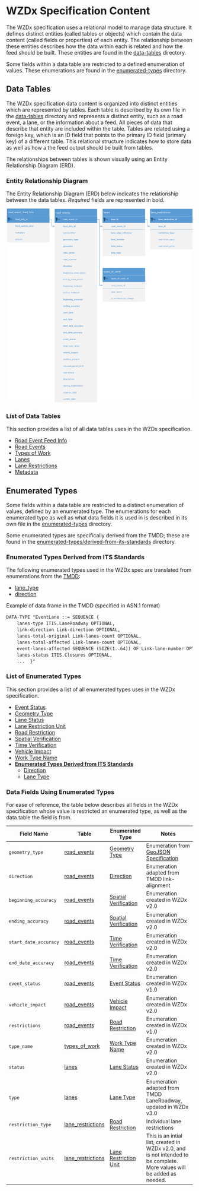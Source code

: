 # WZDx Specification Content
The WZDx specification uses a relational model to manage data structure. It defines distinct entities (called tables or objects) which contain the data content (called fields or properties) of each entity. The relationship between these entities describes how the data within each is related and how the feed should be built. These entities are found in the [data-tables](/spec-content/data-tables) directory. 

Some fields within a data table are restricted to a defined enumeration of values. These enumerations are found in the [enumerated-types](/spec-content/enumerated-types) directory.

## Data Tables
The WZDx specification data content is organized into distinct entities which are represented by tables. Each table is described by its own file in the [data-tables](/spec-content/data-tables) directory and represents a distinct entity, such as a road event, a lane, or the information about a feed. All pieces of data that describe that entity are included within the table. Tables are related using a foreign key, which is an ID field that points to the primary ID field (primary key) of a different table. This relational structure indicates how to store data as well as how a the feed output should be built from tables. 

The relationships between tables is shown visually using an Entity Relationship Diagram (ERD).

### Entity Relationship Diagram
The Entity Relationship Diagram (ERD) below indicates the relationship between the data tables. *Required* fields are represented in bold.

![Entity Relationship Diagram](/images/road_event_erd.png)

### List of Data Tables
This section provides a list of all data tables uses in the WZDx specification.

- [Road Event Feed Info](/spec-content/data-tables/road_event_feed_info.md)
- [Road Events](/spec-content/data-tables/road_events.md)
- [Types of Work](/spec-content/data-tables/types_of_work.md)
- [Lanes](/spec-content/data-tables/lanes.md)
- [Lane Restrictions](/spec-content/data-tables/lane_restrictions.md)
- [Metadata](/spec-content/data-tables/metadata.md)

## Enumerated Types
Some fields within a data table are restricted to a distinct enumeration of values, defined by an enumerated type. The enumerations for each enumerated type as well as what data fields it is used in is described in its own file in the [enumerated-types](/spec-content/enumerated-types) directory.

Some enumerated types are specifically derived from the TMDD; these are found in the [enumerated-types/derived-from-its-standards](/spec-content/enumerated-types) directory.

### Enumerated Types Derived from ITS Standards
The following enumerated types used in the WZDx spec are translated from enumerations from the [TMDD](https://www.standards.its.dot.gov/Content/documents/advisories/TMDD_2013.aspx):

- [lane_type](/spec-content/enumerated-types/derived-from-its-standards/lane_type.md)
- [direction](/spec-content/enumerated-types/derived-from-its-standards/direction.md)

Example of data frame in the TMDD (specified in ASN.1 format)
```xml
DATA-TYPE "EventLane ::= SEQUENCE {
    lanes-type ITIS.LaneRoadway OPTIONAL,
    link-direction Link-direction OPTIONAL,
    lanes-total-original Link-lanes-count OPTIONAL,
    lanes-total-affected Link-lanes-count OPTIONAL,
    event-lanes-affected SEQUENCE (SIZE(1..64)) OF Link-lane-number OPTIONAL,
    lanes-status ITIS.Closures OPTIONAL,
    ...  }"
```

### List of Enumerated Types
This section provides a list of all enumerated types uses in the WZDx specification.

- [Event Status](/spec-content/enumerated-types/event_status.md)
- [Geometry Type](/spec-content/enumerated-types/geometry_type.md)
- [Lane Status](/spec-content/enumerated-types/lane_status.md)
- [Lane Restriction Unit](/spec-content/enumerated-types/lane_restriction_unit.md)
- [Road Restriction](/spec-content/enumerated-types/road_restriction.md)
- [Spatial Verification](/spec-content/enumerated-types/spatial_verification.md)
- [Time Verification](/spec-content/enumerated-types/time_verification.md)
- [Vehicle Impact](/spec-content/enumerated-types/vehicle_impact.md)
- [Work Type Name](/spec-content/enumerated-types/work_type_name.md)
- [**Enumerated Types Derived from ITS Standards**](/spec-content/enumerated-types/derived-from-its-standards)
    - [Direction](/spec-content/enumerated-types/derived-from-its-standards/direction)
    - [Lane Type](/spec-content/enumerated-types/derived-from-its-standards/lane_type)

### Data Fields Using Enumerated Types
For ease of reference, the table below describes all fields in the WZDx specification whose value is restricted an enumerated type, as well as the data table the field is from.

Field Name | Table | Enumerated Type | Notes
--------- | --------- | ----------- | -----
`geometry_type` | [road_events](/spec-content/data-tables/road_events.md) | [Geometry Type](/spec-content/enumerated-types/geometry-type.md) | Enumeration from [GeoJSON Specification](https://tools.ietf.org/html/rfc7946)
`direction` | [road_events](/spec-content/data-tables/road_events.md) | [Direction](/spec-content/enumerated-types/derived-from-its-standards/direction.md) | Enumeration adapted from TMDD link-alignment
`beginning_accuracy` | [road_events](/spec-content/data-tables/road_events.md) | [Spatial Verification](/spec-content/enumerated-types/spatial_verification.md) | Enumeration created in WZDx v2.0
`ending_accuracy` | [road_events](/spec-content/data-tables/road_events.md) | [Spatial Verification](/spec-content/enumerated-types/spatial_verification.md) | Enumeration created in WZDx v2.0
`start_date_accuracy` | [road_events](/spec-content/data-tables/road_events.md) | [Time Verification](/spec-content/enumerated-types/time_verification.md) | Enumeration created in WZDx v2.0
`end_date_accuracy` | [road_events](/spec-content/data-tables/road_events.md) | [Time Verification](/spec-content/enumerated-types/time_verification.md) | Enumeration created in WZDx v2.0
`event_status` | [road_events](/spec-content/data-tables/road_events.md) | [Event Status](/spec-content/enumerated-types/event_status.md) | Enumeration created in WZDx v1.0
`vehicle_impact` | [road_events](/spec-content/data-tables/road_events.md) | [Vehicle Impact](/spec-content/enumerated-types/vehicle_impact.md) | Enumeration created in WZDx v2.0
`restrictions` | [road_events](/spec-content/data-tables/road_events.md) | [Road Restriction](/spec-content/enumerated-types/road_restriction.md) | Enumeration created in WZDx v1.0
`type_name` | [types_of_work](/spec-content/data-tables/types_of_work.md) | [Work Type Name](/spec-content/enumerated-types/work_type_name.md) | Enumeration created in WZDx v2.0
`status` | [lanes](/spec-content/data-tables/lanes.md) | [Lane Status](/spec-content/enumerated-types/lane_status.md) | Enumeration created in WZDx v2.0
`type` | [lanes](/spec-content/data-tables/lanes.md) | [Lane Type](/spec-content/enumerated-types/derived-from-its-standards/lane_type.md) | Enumeration adapted from TMDD LaneRoadway, updated in WZDx v3.0
`restriction_type` | [lane_restrictions](/spec-content/data-tables/lane_restrictions.md) | [Road Restriction](/spec-content/enumerated-types/road_restriction.md) | Individual lane restrictions | Enumeration created in WZDx v1.0
`restriction_units` | [lane_restrictions](/spec-content/data-tables/lane_restrictions.md) | [Lane Restriction Unit](/spec-content/enumerated-types/lane_restriction_unit.md) | This is an intial list, created in WZDx v2.0, and is not intended to be complete. More values will be added as needed.
